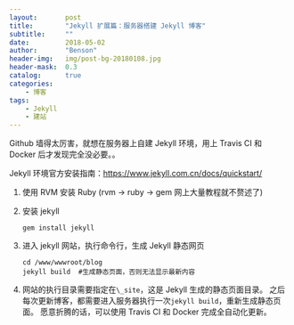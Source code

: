 ```yaml
---
layout:       post
title:        "Jekyll 扩展篇：服务器搭建 Jekyll 博客"
subtitle:     ""
date:         2018-05-02
author:       "Benson"
header-img:   img/post-bg-20180108.jpg
header-mask:  0.3
catalog:      true
categories:
    - 博客
tags:
    - Jekyll
    - 建站
---
```


Github 墙得太厉害，就想在服务器上自建 Jekyll 环境，用上 Travis CI 和 Docker 后才发现完全没必要。。

Jekyll 环境官方安装指南：<https://www.jekyll.com.cn/docs/quickstart/>

1. 使用 RVM 安装 Ruby (rvm -> ruby -> gem 网上大量教程就不赘述了)

2. 安装 jekyll

    ```#jekyll
    gem install jekyll
    ```

3. 进入 jekyll 网站，执行命令行，生成 Jekyll 静态网页

    ```#jekyll
    cd /www/wwwroot/blog
    jekyll build  #生成静态页面，否则无法显示最新内容
    ```

4. 网站的执行目录需要指定在`\_site`，这是  Jekyll 生成的静态页面目录。
之后每次更新博客，都需要进入服务器执行一次`jekyll build`，重新生成静态页面。
愿意折腾的话，可以使用 Travis CI 和 Docker 完成全自动化更新。
